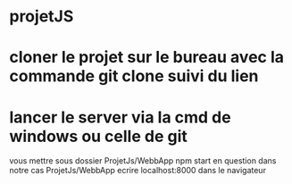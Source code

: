 # projetJS
# cloner le projet sur le bureau avec la commande git clone suivi du lien 
# lancer le server via la cmd de windows ou celle de git
  vous mettre sous dossier ProjetJs/WebbApp
  npm start
  en question dans notre cas ProjetJs/WebbApp
  ecrire localhost:8000 dans le navigateur 
